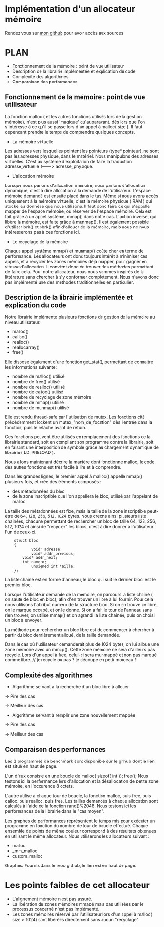 Implémentation d'un allocateur mémoire
======================================

Rendez vous sur [mon github](https://github.com/Gui114ume/custom_malloc) pour avoir accès aux sources

PLAN
====

* Fonctionnement de la mémoire : point de vue utilisateur
* Description de la librairie implémentée et explication du code
* Complexité des algorithmes
* Comparaison des performances


Fonctionnement de la mémoire : point de vue utilisateur
-------------------------------------------------------


La fonction malloc ( et les autres fonctions utilisés lors de la gestion mémoire), n'est plus aussi 'magique' qu'auparavant, dès lors que l'on s'intéresse à ce qu'il se passe lors d'un appel à malloc( size ). Il faut cependant prendre le temps de comprendre quelques concepts. 

* La mémoire virtuelle

Les adresses vers lesquelles pointent les pointeurs (type* pointeur), ne sont pas les adresses physique, dans le matériel. Nous manipulons des adresses virtuelles. C'est au système d'exploitation de faire la traduction adresse_virtuelle <---> adresse_physique.

* L'allocation mémoire

Lorsque nous parlons d'allocation mémoire, nous parlons d'allocation dynamique, c'est à dire allocation à la demande de l'utilisateur. L'espace mémoire demandé est ensuite placé dans le tas. 
Même si nous avons accès uniquement à la mémoire virtuelle, c'est la mémoire physique ( RAM ) qui stocke les données que nous utilisons. Il faut donc faire ce qui s'appelle mapper de l'espace mémoire, ou réserver de l'espace mémoire. Cela est fait grâce à un appel système, mmap() dans notre cas. L'action inverse, qui libère la mémoire, est faite grâce à munmap(). Il est également possible d'utiliser brk() et sbrk() afin d'allouer de la mémoire, mais nous ne nous intéresserons pas à ces fonctions ici.

* Le recyclage de la mémoire

Chaque appel système mmap() et munmap() coûte cher en terme de performance. Les allocateurs ont donc toujours intérêt à minimiser ces appels, et à recycler les zones mémoires déjà mapper, pour gagner en vitesse d'allocation. Il convient donc de trouver des méthodes permettant de faire cela. Pour notre allocateur, nous nous sommes inspirés de la littérature sans chercher à s'y conformer complètement. Nous n'avons donc pas implémenté une des méthodes traditionnelles en particulier.


Description de la librairie implémentée et explication du code
--------------------------------------------------------------

Notre librairie implémente plusieurs fonctions de gestion de la mémoire au niveau utilisateur.

* malloc()
* calloc()
* realloc()
* reallocarray()
* free()

Elle dispose également d'une fonction get_stat(), permettant de connaitre les informations suivante:

* nombre de malloc() utilisé
* nombre de free() utilisé
* nombre de realloc() utilisé
* nombre de calloc() utilisé
* nombre de recyclage de zone mémoire
* nombre de mmap() utilisé
* nombre de munmap() utilisé

Elle est rendu thread-safe par l'utilsation de mutex. Les fonctions cité précédemment lockent un mutex_"nom_de_focntion" dès l'entrée dans la fonction, puis le relâche avant de return.

Ces fonctions peuvent être utilisés en remplacement des fonctions de la librairie standard, soit en compilant son programme contre la librairie, soit en faisant une interposition de symbole grâce au chargement dynamique de librairie ( LD_PRELOAD ).



Nous allons maintenant décrire la manière dont fonctionne malloc, le code des autres fonctions est très facile à lire et à comprendre. 

Dans les grandes lignes, le premier appel à malloc() appelle mmap() plusieurs fois, et crée des éléments composés : 

* des métadonnées du bloc
* de la zone inscriptible que l'on appellera le bloc, utilisé par l'appelant de malloc 

La taille des métadonnées est fixe, mais la taille de la zone inscriptible peut-être de 64, 128, 256, 512, 1024 bytes. Nous créons ainsi plusieurs liste chainées, chacune permettant de rechercher un bloc de taille 64, 128, 256, 512, 1024 et ainsi de "recycler" les blocs, c'est à dire donner à l'utilisateur l'un de ceux-ci.

		struct bloc 
		{
    			void* adresse;
    			void* addr_previous;
   			void* addr_next;
  			int numero;
    			unsigned int taille;
		};

La liste chainé est en forme d'anneau, le bloc qui suit le dernier bloc, est le premier bloc.

Lorsque l'utilisateur demande de la mémoire, on parcours la liste chainé ( on saute de bloc en bloc), afin d'en trouver un libre à lui fournir. Pour cela nous utilisons l'attribut numero de la structure bloc. Si on en trouve un libre, on le marque occupé, et on le donne. Si on a fait le tour de l'anneau sans rien trouver, on utilise mmap() et on agrandi la liste chainée, puis on choisi un bloc à envoyer.

La méthode pour rechercher un bloc libre est de commencer à chercher à partir du bloc dernièrement alloué, de la taille demandée. 

Dans le cas où l'utilisateur demanderait plus de 1024 bytes, on lui alloue une zone mémoire avec un mmap(). Cette zone mémoire ne sera d'ailleurs pas recyclé. Lors d'un appel à free, celui-ci sera munmappé et non pas marqué comme libre. // je recycle ou pas ? je découpe en petit morceau ?



Complexité des algorithmes
--------------------------

* Algorithme servant à la recherche d'un bloc libre à allouer


-> Pire des cas




-> Meilleur des cas



* Algorithme servant à remplir une zone nouvellement mappée


-> Pire des cas



-> Meilleur des cas



Comparaison des performances
----------------------------

Les 2 programmes de benchmark sont disponible sur le github dont le lien est situé en haut de page.

L'un d'eux consiste en une boucle de malloc( sizeof( int )); free(); Nous testons ici la performance lors d'allocation et la désallocation de petite zone mémoire, en l'occurence 8 octets.

L'autre utilise à chaque tour de boucle, la fonction malloc, puis free, puis calloc, puis realloc, puis free. Les tailles demancés à chaque allocation sont calculés à l'aide de la fonction rand()%2048. Nous testons ici les performances de la librairie dans le "cas moyen".

Les graphes de performances représentent le temps mis pour exécuter un programme en fonction du nombre de tour de boucle effectué. Chaque ensemble de points de même couleur correspond à des résultats obtenues en utilisant le même allocateur. Nous utiliserons les allocateurs suivant :

* malloc
* _mm_malloc
* custom_malloc

Graphes: Fournis dans le repo github, le lien est en haut de page.




Les points faibles de cet allocateur
====================================

* L'alignement mémoire n'est pas assuré.
* La libération de zones mémoires mmapé mais pas utilisées par le processus concerné n'est pas implémenté.
* Les zones mémoires réservé par l'utilisateur lors d'un appel à malloc( size > 1024) sont libérées directement sans aucun "recyclage".
